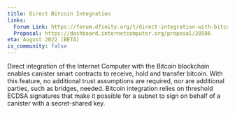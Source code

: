 ```yaml
---
title: Direct Bitcoin Integration
links:
  Forum Link: https://forum.dfinity.org/t/direct-integration-with-bitcoin/6147
  Proposal: https://dashboard.internetcomputer.org/proposal/20586
eta: August 2022 (BETA)
is_community: false
---
```


Direct integration of the Internet Computer with the Bitcoin blockchain enables canister smart contracts to receive, hold and transfer bitcoin. With this feature, no additional trust assumptions are required, nor are additional parties, such as bridges, needed. Bitcoin integration relies on threshold ECDSA signatures that make it possible for a subnet to sign on behalf of a canister with a secret-shared key.
